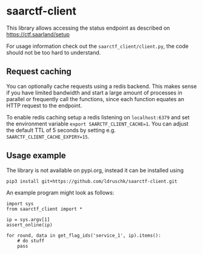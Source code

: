 # saarctf-client
This library allows accessing the status endpoint as described on https://ctf.saarland/setup

For usage information check out the `saarctf_client/client.py`, the code should not be too hard to understand.

## Request caching
You can optionally cache requests using a redis backend. This makes sense if you have limited bandwidth and start a large amount of processes in parallel or frequently call the functions, since each function equates an HTTP request to the endpoint.

To enable redis caching setup a redis listening on `localhost:6379` and set the environment variable `export SAARCTF_CLIENT_CACHE=1`. You can adjust the default TTL of 5 seconds by setting e.g. `SAARCTF_CLIENT_CACHE_EXPIRY=15`.

## Usage example
The library is not available on pypi.org, instead it can be installed using
```
pip3 install git+https://github.com/ldruschk/saarctf-client.git
```

An example program might look as follows:
```
import sys
from saarctf_client import *

ip = sys.argv[1]
assert_online(ip)

for round, data in get_flag_ids('service_1', ip).items():
    # do stuff
    pass
```
